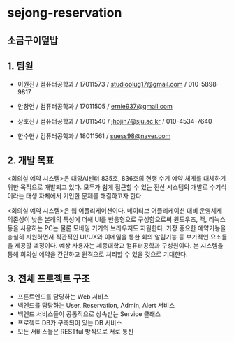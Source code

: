 # sejong-reservation
## 소금구이덮밥 

## 1. 팀원

- 이원진 / 컴퓨터공학과 / 17011573 / studioplug17@gmail.com / 010-5898-9817
    
- 안창언 / 컴퓨터공학과 / 17011505 / ernie937@gmail.com
    
- 장호진 / 컴퓨터공학과 / 17011540 / jhojin7@sju.ac.kr / 010-4534-7640
    
- 한수현 / 컴퓨터공학과 / 18011561 / suess98@naver.com


## 2. 개발 목표 
 <회의실 예약 시스템>은 대양AI센터 835호, 836호의 현행 수기 예약 체계를 대체하기 위한 목적으로 개발되고 있다. 모두가 쉽게 접근할 수 있는 전산 시스템의 개발로 수기식이라는 태생 자체에서 기인한 문제를 해결하고자 한다. 

 <회의실 예약 시스템>은 웹 어플리케이션이다. 네이티브 어플리케이션 대비 운영체제 의존성이 낮은 본래의 특성에 더해 UI를 반응형으로 구성함으로써 윈도우즈, 맥, 리눅스 등을 사용하는 PC는 물론 모바일 기기의 브라우저도 지원한다. 가장 중요한 예약기능을 충실히 지원하면서 직관적인 UI/UX와 이메일을 통한 회의 알림기능 등 부가적인 요소들을 제공할 예정이다. 예상 사용자는 세종대학교 컴퓨터공학과 구성원이다. 본 시스템을 통해 회의실 예약을 간단하고 원격으로 처리할 수 있을 것으로 기대한다. 


## 3. 전체 프로젝트 구조 

- 프론트엔드를 담당하는 Web 서비스
- 백엔드를 담당하는 User, Reservation, Admin, Alert 서비스
- 백엔드 서비스들이 공통적으로 상속받는 Service 클래스 
- 프로젝트 DB가 구축되어 있는 DB 서비스
- 모든 서비스들은 RESTful 방식으로 서로 통신
